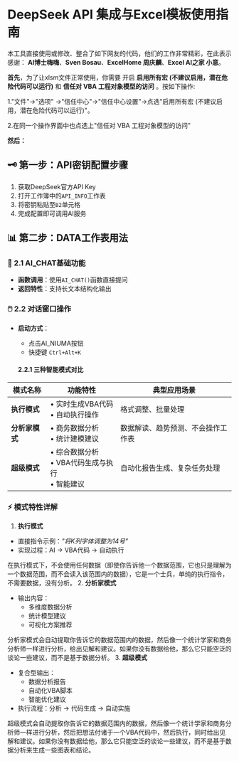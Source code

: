 # DeepSeek API 集成与Excel模板使用指南

本工具直接使用或修改、整合了如下网友的代码，他们的工作非常精彩，在此表示感谢：
**AI博士嗨嗨**、**Sven Bosau**、**ExcelHome 周庆麟**、**Excel AI之家 小意**。

**首先**，为了让xlsm文件正常使用，你需要 开启 **启用所有宏 (不建议启用，潜在危险代码可以运行)** 和 **信任对 VBA 工程对象模型的访问** 。按如下操作:

  1."文件"→"选项" →"信任中心"→"信任中心设置"→点选"启用所有宏 (不建议启用，潜在危险代码可以运行)"。
  
  2.在同一个操作界面中也点选上"信任对 VBA 工程对象模型的访问"
  
**然后：**
## 🗝️ 第一步：API密钥配置步骤
1. 获取DeepSeek官方API Key
2. 打开工作簿中的`API_INFO`工作表
3. 将密钥粘贴至`B2`单元格
4. 完成配置即可调用AI服务

## 📊 第二步：DATA工作表用法

### 🤖 2.1 AI_CHAT基础功能
- **函数调用**：使用`AI_CHAT()`函数直接提问
- **返回特性**：支持长文本结构化输出

### 🖱️ 2.2 对话窗口操作
- **启动方式**：
  - 点击AI_NIUMA按钮
  - 快捷键 `Ctrl+Alt+K`

   #### 2.2.1 三种智能模式对比

| 模式名称    | 功能特性                                      | 典型应用场景                 |
|------------|---------------------------------------------|----------------------------|
| **执行模式** | • 实时生成VBA代码<br>• 自动执行操作           | 格式调整、批量处理           |
| **分析家模式** | • 商务数据分析<br>• 统计建模建议             | 数据解读、趋势预测、不会操作工作表           |
| **超级模式**  | • 综合数据分析<br>• VBA代码生成与执行<br>• 智能建议 | 自动化报告生成、复杂任务处理 |

  ### ⚡ 模式特性详解
  1. **执行模式**
   - 直接指令示例：_"将K列字体调整为14号"_
   - 实现过程：AI → VBA代码 → 自动执行

 在执行模式下，不会使用任何数据（即使你告诉他一个数据范围，它也只是理解为一个数据范围，而不会读入该范围内的数据），它是一个士兵，单纯的执行指令，不需要数据，没有分析。
  2. **分析家模式**
   - 输出内容：
     - 多维度数据分析
     - 统计模型建议
     - 可视化方案推荐
     
 分析家模式会自动提取你告诉它的数据范围内的数据，然后像一个统计学家和商务分析师一样进行分析，给出见解和建议。如果你没有数据给他，那么它只能空泛的谈论一些建议，而不是基于数据分析。
  3. **超级模式**
   - 复合型输出：
     - 数据分析报告
     - 自动化VBA脚本
     - 智能优化建议
   - 执行流程：分析 → 代码生成 → 自动实施

  超级模式会自动提取你告诉它的数据范围内的数据，然后像一个统计学家和商务分析师一样进行分析，然后把想法付诸于一个VBA代码中，然后执行，同时给出见解和建议。如果你没有数据给他，那么它只能空泛的谈论一些建议，而不是基于数据分析来生成一些图表和结论。
